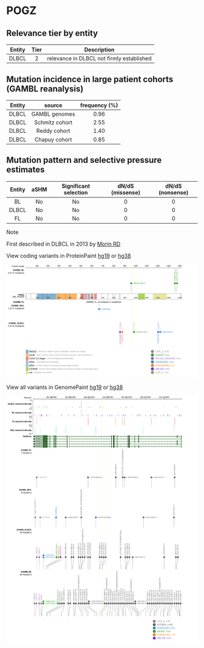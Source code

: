 # POGZ

## Relevance tier by entity

|Entity|Tier|Description                              |
|:------:|:----:|-----------------------------------------|
|DLBCL |2   |relevance in DLBCL not firmly established|

## Mutation incidence in large patient cohorts (GAMBL reanalysis)

|Entity|source        |frequency (%)|
|:------:|:--------------:|:-------------:|
|DLBCL |GAMBL genomes |0.96         |
|DLBCL |Schmitz cohort|2.55         |
|DLBCL |Reddy cohort  |1.40         |
|DLBCL |Chapuy cohort |0.85         |

## Mutation pattern and selective pressure estimates

|Entity|aSHM|Significant selection|dN/dS (missense)|dN/dS (nonsense)|
|:------:|:----:|:---------------------:|:----------------:|:----------------:|
|BL    |No  |No                   |0               |0               |
|DLBCL |No  |No                   |0               |0               |
|FL    |No  |No                   |0               |0               |


> [!NOTE]
> First described in DLBCL in 2013 by [Morin RD](https://pubmed.ncbi.nlm.nih.gov/23699601)


View coding variants in ProteinPaint [hg19](https://www.bcgsc.ca/downloads/morinlab/GAMBL/test/genes/POGZ_protein.html)  or [hg38](https://www.bcgsc.ca/downloads/morinlab/GAMBL/test/genes/POGZ_protein_hg38.html)

![image](images/proteinpaint/POGZ_NM_015100.svg)

View all variants in GenomePaint [hg19](https://www.bcgsc.ca/downloads/morinlab/GAMBL/test/genes/POGZ.html)  or [hg38](https://www.bcgsc.ca/downloads/morinlab/GAMBL/test/genes/POGZ_hg38.html)

![image](images/proteinpaint/POGZ.svg)
